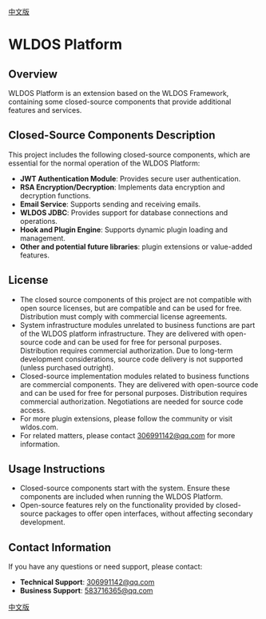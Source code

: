 [中文版](README.md)
# WLDOS Platform

## Overview

WLDOS Platform is an extension based on the WLDOS Framework, containing some closed-source components that provide additional features and services.

## Closed-Source Components Description

This project includes the following closed-source components, which are essential for the normal operation of the WLDOS Platform:

- **JWT Authentication Module**: Provides secure user authentication.
- **RSA Encryption/Decryption**: Implements data encryption and decryption functions.
- **Email Service**: Supports sending and receiving emails.
- **WLDOS JDBC**: Provides support for database connections and operations.
- **Hook and Plugin Engine**: Supports dynamic plugin loading and management.
- **Other and potential future libraries**: plugin extensions or value-added features.

## License

- The closed source components of this project are not compatible with open source licenses, but are compatible and can be used for free. Distribution must comply with commercial license agreements.
- System infrastructure modules unrelated to business functions are part of the WLDOS platform infrastructure. They are delivered with open-source code and can be used for free for personal purposes. Distribution requires commercial authorization. Due to long-term development considerations, source code delivery is not supported (unless purchased outright).
- Closed-source implementation modules related to business functions are commercial components. They are delivered with open-source code and can be used for free for personal purposes. Distribution requires commercial authorization. Negotiations are needed for source code access.
- For more plugin extensions, please follow the community or visit wldos.com.
- For related matters, please contact 306991142@qq.com for more information.

## Usage Instructions

- Closed-source components start with the system. Ensure these components are included when running the WLDOS Platform.
- Open-source features rely on the functionality provided by closed-source packages to offer open interfaces, without affecting secondary development.

## Contact Information

If you have any questions or need support, please contact:
- **Technical Support**: 306991142@qq.com
- **Business Support**: 583716365@qq.com

[中文版](README.md)